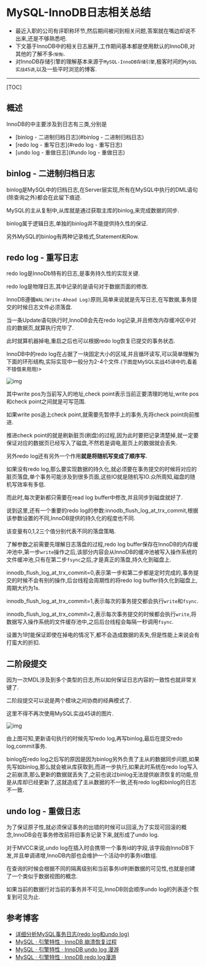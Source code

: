 # MySQL-InnoDB日志相关总结



- 最近入职的公司有评职称环节,然后期间被问到相关问题,答案就在嘴边却说不出来,还是不够熟悉吧.
- 下文基于InnoDB中的相关日志展开,工作期间基本都是使用默认的InnoDB,对其他的了解不多<font size=1>(惭愧)</font>.
- 对InnoDB存储引擎的理解基本来源于`MySQL-InnoDB存储引擎`,极客时间的`MySQL实战45讲`,以及一些平时浏览的博客.



---

<!-- more -->

[TOC]



## 概述

InnoDB的中主要涉及到日志有三类,分别是

- [binlog - 二进制归档日志](#binlog - 二进制归档日志)
- [redo log - 重写日志](#redo log - 重写日志)
- [undo log - 重做日志](#undo log - 重做日志)





## binlog - 二进制归档日志

binlog是MySQL中的归档日志,在Server层实现,所有在MySQL中执行的DML语句(除查询之外)都会在此留下痕迹.

MySQL的主从复制中,从库就是通过获取主库的binlog,来完成数据的同步.

binlog属于逻辑日志,单独的binlog并不能提供持久性的保证.

另外MySQL的binlog有两种记录格式,Statement和Row.



## redo log - 重写日志

redo log是InnoDb特有的日志,是事务持久性的实现关键.

redo log是物理日志,其中记录的是语句对于数据页面的修改.

InnoDB遵循`WAL(Write-Ahead Log)`原则,简单来说就是先写日志,在写数据,事务提交的时候日志文件必须落盘.

当一条Update语句执行时,InnoDB会先在redo log记录,并且修改内存缓冲区中对应的数据页,就算执行完毕了.

此时就算机器掉电,重启之后也可以根据redo log恢复已提交的事务状态.

InnoDB中的redo log在占据了一块固定大小的区域,并且循环读写,可以简单理解为下面的环形结构,实际实现中一般分为2-4个文件.<font size=2>(下图是MySQL实战45讲中的,看着不错借来用用)</font>>

![img](../../pic/16a7950217b3f0f4ed02db5db59562a7.png)

其中write pos为当前写入的地址,check point表示当前正要清理的地址,write pos和check point之间就是可写范围.

如果write pos追上check point,就需要先暂停手上的事务,先将check point向前推进.

推进check point的就是刷新脏页(刷盘)的过程,因为此时要把记录清楚掉,就一定要保证对应的数据页已经写入了磁盘,不然若是调电,脏页上的数据就会丢失.

另外redo log还有另外一个作用**就是将随机写变成了顺序写.**

如果没有redo log,那么要实现数据的持久化,就必须要在事务提交的时候将对应的脏页落盘,单个事务可能涉及到很多页面,这些IO就是随机写IO.众所周知,磁盘的随机写效率有多低.

而此时,每次更新都只需要在read log buffer中修改,并且同步到磁盘就好了.

说到这里,还有一个重要的redo log的参数:innodb_flush_log_at_trx_commit,根据该参数设置的不同,InnoDB提供的持久化的程度也不同.

该变量有0,1,2三个值分别代表不同的落盘策略.

了解参数之前需要先理解日志落盘的过程,redo log buffer保存在InnoDB的内存缓冲池中,第一步`write`操作之后,该部分内容会从InnoDB的缓冲池被写入操作系统的文件缓冲池,只有在第二步`fsync`之后,才是真正的落盘,持久化到磁盘上.

innodb_flush_log_at_trx_commit=0,表示第一步和第二步都是定时完成的,事务提交的时候不会有别的操作,后台线程会周期性的将redo log buffer持久化到磁盘上,周期大约为1s.

innodb_flush_log_at_trx_commit=1,表示每次的事务提交都会执行`write`和`fsync`.

innodb_flush_log_at_trx_commit=2,表示每次事务提交的时候都会执行`write`,将数据写入操作系统的文件缓存池中,之后后台线程会每隔一秒调用`fsync`.

设置为1时能保证即使在掉电的情况下,都不会造成数据的丢失,但是性能上来说会有打蛮大的折扣.



## 二阶段提交

因为一次MDL涉及到多个类型的日志,所以如何保证日志内容的一致性也就非常关键了.

二阶段提交可以说是两个模块之间协商的经典模式了.

这里不得不再次使用MySQL实战45讲的图片.

![img](../../pic/2e5bff4910ec189fe1ee6e2ecc7b4bbe.png)

由上图可知,更新语句执行的时候先写redo log,再写binlog,最后在提交redo log,commit事务.

binlog在redo log之后写的原因是因为binlog另外负责了主从的数据同步问题,如果先写如binlog,那么就会被从库获取到,而进一步执行,如果此时系统在redo log写入之前崩溃,那么更新的数据就丢失了,之前也说过binlog无法提供崩溃恢复的功能,但是从库却已经更新了,这就造成了主从数据的不一致,还有redo log和binlog的日志不一致.





## undo log - 重做日志

为了保证原子性,就必须保证事务的出错的时候可以回滚,为了实现可回滚的概念,InnoDB会在事务修改前将旧事务记录下来,就形成了undo log.

对于MVCC来说,undo log在插入时会携带一个事务id的字段,该字段由InnoDB下发,并且单调递增,InnoDB内部也会维护一个活动中的事务id数组.

在查询的时候会根据不同的隔离级别和当前事务Id判断数据的可见性,也就是创建了一个类似于数据视图的概念.

如果当前的数据行对当前的事务并不可见,InnoDB则会顺序undo log的列表逐个恢复到可见为止.





## 参考博客

- [详细分析MySQL事务日志(redo log和undo log)](https://www.cnblogs.com/f-ck-need-u/p/9010872.html)
- [MySQL · 引擎特性 · InnoDB 崩溃恢复过程](http://mysql.taobao.org/monthly/2015/06/01/)
- [MySQL · 引擎特性 · InnoDB undo log 漫游](http://mysql.taobao.org/monthly/2015/04/01/)
- [MySQL · 引擎特性 · InnoDB redo log漫游](http://mysql.taobao.org/monthly/2015/05/01/)